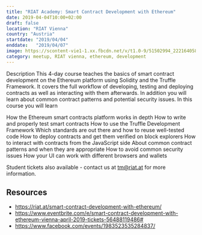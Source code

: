 ```yaml
---
title: "RIAT Academy: Smart Contract Development with Ethereum"
date: 2019-04-04T10:00+02:00
draft: false
location: "RIAT Vienna"
country: "Austria"
startdate: "2019/04/04"
enddate:   "2019/04/07"
image: https://scontent-vie1-1.xx.fbcdn.net/v/t1.0-9/51502994_2221640581231899_4011670132169375744_o.jpg?_nc_cat=104&_nc_sid=b386c4&_nc_ohc=CRCpa9xuGx8AX_J015u&_nc_ht=scontent-vie1-1.xx&oh=db99061c13479c0c16ce623e69ffcd02&oe=5F8669F2
category: meetup, RIAT vienna, ethereum, development
---
```


Description
This 4-day course teaches the basics of smart contract development on the Ethereum platform using Solidity and the Truffle Framework. It covers the full workflow of developing, testing and deploying contracts as well as interacting with them afterwards. In addition you will learn about common contract patterns and potential security issues.
In this course you will learn

How the Ethereum smart contracts platform works in depth
How to write and properly test smart contracts
How to use the Truffle Development Framework
Which standards are out there and how to reuse well-tested code
How to deploy contracts and get them verified on block explorers
How to interact with contracts from the JavaScript side
About common contract patterns and when they are appropriate
How to avoid common security issues
How your UI can work with different browsers and wallets

Student tickets also available - contact us at tm@riat.at for more information.

## Resources
* https://riat.at/smart-contract-development-with-ethereum/
* https://www.eventbrite.com/e/smart-contract-development-with-ethereum-vienna-april-2019-tickets-56488119486#
* https://www.facebook.com/events/1983523535284837/
